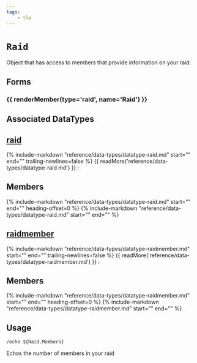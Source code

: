 ```yaml
---
tags:
    - tlo
---
```

# `Raid`

<!--tlo-desc-start-->
Object that has access to members that provide information on your raid.
<!--tlo-desc-end-->
## Forms
<!--tlo-forms-start-->
### {{ renderMember(type='raid', name='Raid') }}
<!--tlo-forms-end-->

## Associated DataTypes

## [raid](../data-types/datatype-raid.md)
{%
  include-markdown "reference/data-types/datatype-raid.md"
  start="<!--dt-desc-start-->"
  end="<!--dt-desc-end-->"
  trailing-newlines=false
%} {{ readMore('reference/data-types/datatype-raid.md') }}
:    <h2>Members</h2>
    {%
    include-markdown "reference/data-types/datatype-raid.md"
    start="<!--dt-members-start-->"
    end="<!--dt-members-end-->"
    heading-offset=0
    %}
    {%
    include-markdown "reference/data-types/datatype-raid.md"
    start="<!--dt-linkrefs-start-->"
    end="<!--dt-linkrefs-end-->"
    %}

## [raidmember](../data-types/datatype-raidmember.md)
{%
  include-markdown "reference/data-types/datatype-raidmember.md"
  start="<!--dt-desc-start-->"
  end="<!--dt-desc-end-->"
  trailing-newlines=false
%} {{ readMore('reference/data-types/datatype-raidmember.md') }}
:    <h2>Members</h2>
    {%
    include-markdown "reference/data-types/datatype-raidmember.md"
    start="<!--dt-members-start-->"
    end="<!--dt-members-end-->"
    heading-offset=0
    %}
    {%
    include-markdown "reference/data-types/datatype-raidmember.md"
    start="<!--dt-linkrefs-start-->"
    end="<!--dt-linkrefs-end-->"
    %}

## Usage

```
/echo ${Raid.Members}
```

Echos the number of members in your raid

<!--tlo-linkrefs-start-->
[raid]: ../data-types/datatype-raid.md
<!--tlo-linkrefs-end-->